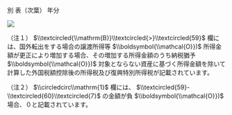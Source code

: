 別 表（次葉） 年分

![](https://www.nta.go.jp/tmp/bd9fa05c-3450-4370-8b0f-e32b75633738/images/14c09efa14529b596d8166be94456588916bc30d03b05b40d2de964246917cbb.jpg)

（注１） $\\textcircled{\\mathrm{B}}\\textcircled{>}\\textcircled{59}$ 欄には、国外転出をする場合の譲渡所得等 $\\boldsymbol{\\mathcal{O}})$ 所得金額が更正により増加する場合、その増加する所得金額のうち納税猶予 $\\boldsymbol{\\mathcal{O}})$ 対象とならない資産に基づく所得金額を除いて計算した外国税額控除後の所得税及び復興特別所得税が記載されています。

（注２） $\\circledcirc\\mathrm{1}$ 欄には、 $\\textcircled{59}-\\textcircled{60}\\textcircled{7}$ の金額が負 $\\boldsymbol{\\mathcal{O}})$ 場合、０と記載されています。